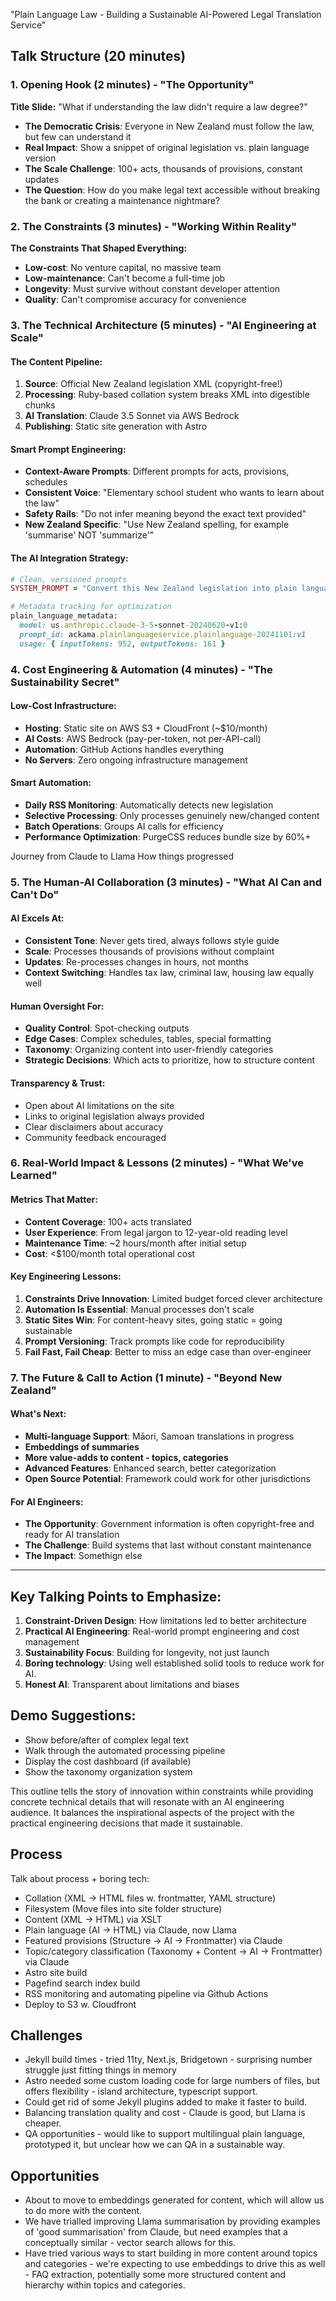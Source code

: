 "Plain Language Law - Building a Sustainable AI-Powered Legal Translation Service"

## Talk Structure (20 minutes)

### 1. Opening Hook (2 minutes) - "The Opportunity"
**Title Slide:** "What if understanding the law didn't require a law degree?"

- **The Democratic Crisis**: Everyone in New Zealand must follow the law, but few can understand it
- **Real Impact**: Show a snippet of original legislation vs. plain language version
- **The Scale Challenge**: 100+ acts, thousands of provisions, constant updates
- **The Question**: How do you make legal text accessible without breaking the bank or creating a maintenance nightmare?

### 2. The Constraints (3 minutes) - "Working Within Reality"

**The Constraints That Shaped Everything:**
- **Low-cost**: No venture capital, no massive team
- **Low-maintenance**: Can't become a full-time job
- **Longevity**: Must survive without constant developer attention
- **Quality**: Can't compromise accuracy for convenience

### 3. The Technical Architecture (5 minutes) - "AI Engineering at Scale"

#### **The Content Pipeline:**
1. **Source**: Official New Zealand legislation XML (copyright-free!)
2. **Processing**: Ruby-based collation system breaks XML into digestible chunks
3. **AI Translation**: Claude 3.5 Sonnet via AWS Bedrock
4. **Publishing**: Static site generation with Astro

#### **Smart Prompt Engineering:**
- **Context-Aware Prompts**: Different prompts for acts, provisions, schedules
- **Consistent Voice**: "Elementary school student who wants to learn about the law"
- **Safety Rails**: "Do not infer meaning beyond the exact text provided"
- **New Zealand Specific**: "Use New Zealand spelling, for example 'summarise' NOT 'summarize'"

#### **The AI Integration Strategy:**
```ruby
# Clean, versioned prompts
SYSTEM_PROMPT = "Convert this New Zealand legislation into plain language..."

# Metadata tracking for optimization
plain_language_metadata:
  model: us.anthropic.claude-3-5-sonnet-20240620-v1:0
  prompt_id: ackama.plainlanguageservice.plainlanguage-20241101:v1
  usage: { inputTokens: 952, outputTokens: 161 }
```

### 4. Cost Engineering & Automation (4 minutes) - "The Sustainability Secret"

#### **Low-Cost Infrastructure:**
- **Hosting**: Static site on AWS S3 + CloudFront (~$10/month)
- **AI Costs**: AWS Bedrock (pay-per-token, not per-API-call)
- **Automation**: GitHub Actions handles everything
- **No Servers**: Zero ongoing infrastructure management

#### **Smart Automation:**
- **Daily RSS Monitoring**: Automatically detects new legislation
- **Selective Processing**: Only processes genuinely new/changed content
- **Batch Operations**: Groups AI calls for efficiency
- **Performance Optimization**: PurgeCSS reduces bundle size by 60%+

Journey from Claude to Llama
How things progressed

### 5. The Human-AI Collaboration (3 minutes) - "What AI Can and Can't Do"

#### **AI Excels At:**
- **Consistent Tone**: Never gets tired, always follows style guide
- **Scale**: Processes thousands of provisions without complaint
- **Updates**: Re-processes changes in hours, not months
- **Context Switching**: Handles tax law, criminal law, housing law equally well

#### **Human Oversight For:**
- **Quality Control**: Spot-checking outputs
- **Edge Cases**: Complex schedules, tables, special formatting
- **Taxonomy**: Organizing content into user-friendly categories
- **Strategic Decisions**: Which acts to prioritize, how to structure content

#### **Transparency & Trust:**
- Open about AI limitations on the site
- Links to original legislation always provided
- Clear disclaimers about accuracy
- Community feedback encouraged

### 6. Real-World Impact & Lessons (2 minutes) - "What We've Learned"

#### **Metrics That Matter:**
- **Content Coverage**: 100+ acts translated
- **User Experience**: From legal jargon to 12-year-old reading level
- **Maintenance Time**: ~2 hours/month after initial setup
- **Cost**: <$100/month total operational cost

#### **Key Engineering Lessons:**
1. **Constraints Drive Innovation**: Limited budget forced clever architecture
2. **Automation Is Essential**: Manual processes don't scale
3. **Static Sites Win**: For content-heavy sites, going static = going sustainable
4. **Prompt Versioning**: Track prompts like code for reproducibility
5. **Fail Fast, Fail Cheap**: Better to miss an edge case than over-engineer

### 7. The Future & Call to Action (1 minute) - "Beyond New Zealand"

#### **What's Next:**
- **Multi-language Support**: Māori, Samoan translations in progress
- **Embeddings of summaries**
- **More value-adds to content - topics, categories**
- **Advanced Features**: Enhanced search, better categorization
- **Open Source Potential**: Framework could work for other jurisdictions

#### **For AI Engineers:**
- **The Opportunity**: Government information is often copyright-free and ready for AI translation
- **The Challenge**: Build systems that last without constant maintenance
- **The Impact**: Somethign else

---

## Key Talking Points to Emphasize:

1. **Constraint-Driven Design**: How limitations led to better architecture
2. **Practical AI Engineering**: Real-world prompt engineering and cost management
3. **Sustainability Focus**: Building for longevity, not just launch
4. **Boring technology**: Using well established solid tools to reduce work for AI.
5. **Honest AI**: Transparent about limitations and biases

## Demo Suggestions:
- Show before/after of complex legal text
- Walk through the automated processing pipeline
- Display the cost dashboard (if available)
- Show the taxonomy organization system

This outline tells the story of innovation within constraints while providing concrete technical details that will resonate with an AI engineering audience. It balances the inspirational aspects of the project with the practical engineering decisions that made it sustainable.


## Process

Talk about process + boring tech:

- Collation (XML -> HTML files w. frontmatter, YAML structure)
- Filesystem (Move files into site folder structure)
- Content (XML -> HTML) via XSLT
- Plain language (AI -> HTML) via Claude, now Llama
- Featured provisions (Structure -> AI -> Frontmatter) via Claude
- Topic/category classification (Taxonomy + Content -> AI -> Frontmatter) via Claude
- Astro site build
- Pagefind search index build
- RSS monitoring and automating pipeline via Github Actions
- Deploy to S3 w. Cloudfront

## Challenges

- Jekyll build times - tried 11ty, Next.js, Bridgetown - surprising number struggle just fitting things in memory
- Astro needed some custom loading code for large numbers of files, but offers flexibility - island architecture, typescript support.
- Could get rid of some Jekyll plugins added to make it faster to build.
- Balancing translation quality and cost - Claude is good, but Llama is cheaper.
- QA opportunities - would like to support multilingual plain language, prototyped it, but unclear how we can QA in a sustainable way.

## Opportunities

- About to move to embeddings generated for content, which will allow us to do more with the content.
- We have trialled improving Llama summarisation by providing examples of 'good summarisation' from Claude, but need examples that a conceptually similar - vector search allows for this.
- Have tried various ways to start building in more content around topics and categories - we're expecting to use embeddings to drive this as well - FAQ extraction, potentially some more structured content and hierarchy within topics and categories.

